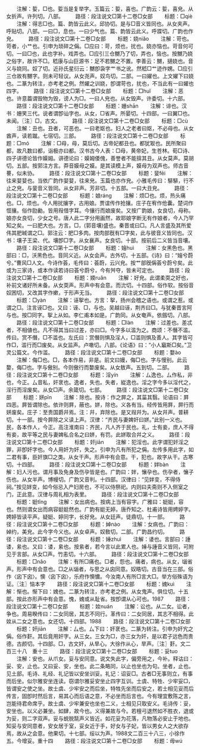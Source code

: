 <!-- { "loadSidebar": true } -->
　　注解：娎，□也。娎当是复举字。玉篇云：娎，喜也。广韵云：娎，喜皃。从女折声。许列切。八部。
　　路径：段注说文□第十二卷□女部
　　标题：□qiè
　　注解：得志□也。篇、韵皆云此义。邱协切。是与□音义皆同也。从女夹声。呼贴切。八部。一曰□，息也。一曰少气也。篇、韵皆云此义。呼牃切。广韵也作皃。
　　路径：段注说文□第十二卷□女部
　　标题：娆niǎo
　　注解：苛也。苛者，小艹也。引申为琐碎之偁。□应曰：苛，烦也，扰也。娆亦恼也。苛音何可切。一曰□也，此也字补。戏弄也。□应引三仓嬲乃了切，弄也，恼也。按嬲乃娆之俗字，故许不□。嵇康与山巨源书：足不若嬲之不置。李善云：嬲，擿娆也。音义与娆同。奴了切。近孙氏星衍云：嬲卽袅字艹书之讹。然嵇□艹迹作娚。□应引三仓故有嬲字。则未可轻议。从女尧声。奴鸟切。二部。一曰嬥也。上文嬥下曰娆也。二篆为转注，亦考老之例。然嬥之训娆，卽谓苛也，扰也，不当此有一曰嬥也四字。
　　路径：段注说文□第十二卷□女部
　　标题：□huǐ
　　注解：恶也。许意葢谓毁物为毁，谤人为□。一曰人皃也。从女毁声。许委切。十六部。
　　路径：段注说文□第十二卷□女部
　　标题：姗shān
　　注解：诽也。汉书：姗笑三代。说者谓卽讪字也。从女，□省声。所晏切。十四部。一曰翼□也。未闻。〖注〗□，古文。
　　路径：段注说文□第十二卷□女部
　　标题：□cù
　　注解：丑也。丑者，可恶也。一曰老妪也。妇人之老者曰妪，不必母也。从女酋声，读若蹴。七宿切。三部。
　　路径：段注说文□第十二卷□女部
　　标题：□mó
　　注解：□母，母，莫后切。古帝妃都丑也。都犹冣也。民所聚曰都，故凡数曰都，诣极亦曰都。汉书古今人表：□母，黄帝妃，生苍林。荀□诗、四子讲德论皆作嫫姆。讲德论曰：嫫姆倭傀，善誉者不能揜其丑。从女莫声。莫胡切。五部。按郭注方言。莽音嫫母之嫫。是其读模上声，嫫母为双声也。师古音謩，似未协。
　　路径：段注说文□第十二卷□女部
　　标题：婓fēi
　　注解：往来婓婓也。当依广韵作婓婓，往来皃。玉篇也亦作皃。小雅毛传曰：騑騑，行不止之皃。与婓音义皆同。从女非声。芳非切。十五部。一曰大丑皃。
　　路径：段注说文□第十二卷□女部
　　标题：娘ránɡ
　　注解：烦□也。烦，热头痛也。□，烦也。今人用扰攘字，古用娘。贾谊传作抢攘。庄子在宥作伧囊。楚词作恇攘。俗作劻勷。皆用叚借字耳。今攘行而娘废矣。又按广韵娘，女良切，母称。娘亦女良切，少女之号。唐人此二字分用画然，故耶娘字断无有作娘者，今人乃罕知之矣。一曰肥大也。方言。□，(郭音壤)盛也。秦晋或曰□。凡人言盛及其所爱伟其肥晠谓之□。郭注云：肥□多肉。按肉部旣有□字矣，此与彼音义皆同也。汉书：壤子王梁、代。壤卽□字。从女襄声。女良切。十部。按前后二义皆当音壤。
　　路径：段注说文□第十二卷□女部
　　标题：嬒huì
　　注解：女黑色也。黑部曰：□，沃黑色也。音同义近。从女会声。古外切，十五部。《诗》曰：“嬒兮蔚兮。”曹风□人文。今诗作荟，毛传曰：荟蔚，云兴皃。按艹部旣偁荟兮蔚兮矣。此或为三家诗，或本作读若诗曰荟兮蔚兮，今有舛夺，皆未可定也。
　　路径：段注说文□第十二卷□女部
　　标题：媆ruǎn
　　注解：好皃。此谓柔耎之好也，补前文诸好所未备。从女耎声。形声中有会意。而沇切。十四部。俗作软。按俗音奴困切，又改其字作嫰，于形声无当。
　　路径：段注说文□第十二卷□女部
　　标题：□yàn
　　注解：诬挐也。方言：挐，扬州会稽之语也。或谓之惹。或谓之□。注言诬□也。又曰：诬、□，与也。吴越曰诬，荆齐曰□。与犹秦晋言阿与也。按□同字。挐上从如。李仁甫本如是。广韵同。从女奄声。依劔切。八部。
　　路径：段注说文□第十二卷□女部
　　标题：□làn
　　注解：过差也。差忒者，不相値也。凡不得其当曰过差，亦曰□。今字多以滥为之。商颂：不僭不滥。传曰。赏不僭，□不滥也。左氏曰：赏僭则惧及淫人，□滥则惧及善人。其字皆可作□，滥行而□废矣。从女监声。卢噉切。八部。《论语》曰：“小人竆斯□矣。”卫灵公篇文。今作滥。
　　路径：段注说文□第十二卷□女部
　　标题：嫯ào
　　注解：侮□也。□，各本作易，非是。前文曰嫚，侮□也。字与慢别。此云嫯，侮□也。字与傲别。今则傲行而嫯废矣。从女敖声。五到切。二部。
　　路径：段注说文□第十二卷□女部
　　标题：淫yín
　　注解：厶逸也。厶作私，非也，今正。厶音私，奸衺也。逸者，失也。失者，緃逸也。淫之字今多以淫代之，淫行而淫废矣。从女□声。余箴切。七部。
　　路径：段注说文□第十二卷□女部
　　标题：姘pīn
　　注解：除也。按诗：作之屛之，其菑其翳。论语曰：屛四恶。屛皆谓除也。依许则屛，蔽也。姘，除也。义各有当。经传皆用屛，屛行而姘废矣。庄子：至贵国爵幷焉。注：幷，弃除也。是又叚幷为。从女幷声。普耕切。十一部。按今屛除之义读上声。汉律：“齐民与妻婢奸曰姘。”此别一义也。民，各本作人，今正。高注淮南曰：齐民，凡人齐于民也。礼，士有妾，庶人不得有妾，故平等之民与妻婢私合名之曰姘，有罚。此姘取合幷之义。
　　路径：段注说文□第十二卷□女部
　　标题：奸jiān
　　注解：犯淫也。此字谓犯奸淫之罪，非卽奸字也。今人用奸为奸，失之。引申为凡有所犯之偁。左传多用此字，如二君有事，臣奸旗□之类。从女干声。形声中有会意。干，犯也。故字从干。古寒切。十四部。
　　路径：段注说文□第十二卷□女部
　　标题：姅bàn
　　注解：妇人污也。谓月事及免身及伤孕皆是也。广韵曰：姅，懹孕也。伤孕者，懹子伤也。从女半声。博幔切。广韵又音判。十四部。汉律曰：“见姅变，不得侍祠。”按见姅变，如今俗忌入产妇房也，不可以侍祭祀。内则曰夫斋则不入侧室之门，正此意。汉律与周礼相为表里。
　　路径：段注说文□第十二卷□女部
　　标题：娗tǐnɡ
　　注解：女出病也。按病上当有容字。广雅曰：娗娗，容也。然则谓女出而病容娗娗然也。广韵有娗无婷。唐乔知之、杜甫诗皆用娉婷字。娉婷皆读平声。疑娗、婷同字，长好皃。从女廷声。徒鼎切。十一部。
　　路径：段注说文□第十二卷□女部
　　标题：婥nào
　　注解：女病也。广韵曰：婥约，美皃。此今字今义也。从女卓声。奴敎切。二部。广韵昌约切。
　　路径：段注说文□第十二卷□女部
　　标题：娷zhuì
　　注解：诿也。言部曰：諈诿，絫也。又曰：诿，絫也。按絫者，若今言以此累人也。娷与諈音义皆同，可附见于言部。从女□声。竹恚切。十六部。
　　路径：段注说文□第十二卷□女部
　　标题：□nǎo
　　注解：有所□痛也。□者，怨也。痛者，病也。从女，匘省声。形声中有会意也。□之从匘者，与思之从囟同意。奴晧切。古音当在三部。俗作〈囟下囟〉。懊〈囟下囟〉，乐府作懊憹。今汝南人有所□言大□。举方俗殊语为证。〖注〗恼本字
　　路径：段注说文□第十二卷□女部
　　标题：媿kuì
　　注解：惭也。惭下曰：媿也。二篆为转注，亦考老之例。从女鬼声。俱位切。十五部。按此亦形声中有会意。愧，媿或从耻省。按卽谓从心可也。1987
　　路径：段注说文□第十二卷□女部
　　标题：奻nuán
　　注解：讼也。从二女。讼者，争也。周易睽传曰：二女同居，其志不同行。革传曰：二女同居，其志不相得。此奻从二女之意也。女还切。十四部。1988
　　路径：段注说文□第十二卷□女部
　　标题：奸jiān
　　注解：厶也。厶下曰：奸衺也。二篆为转注。引申为奸宄之偁。俗作姧。其后竟用奸字。从三女。三女为□，亦三女为奸，是以君子远色而贵德。古颜切。十四部。□，古文奸，从旱心。大徐作从心，旱声。〖注〗姧。文二百三十八　重十三
　　路径：段注说文□第十二卷□女部
　　标题：妥tuo
　　注解：安也。从爪女。妥与安同意。说文失此字，偏旁用之，今补。释诂曰：妥、安，止也。又曰妥、安，坐也。此二条略同，以止也坐也为句。坐者，止也。见土部。毛诗、礼经、礼记皆以安坐训妥。礼记：诏妥□。古者□无事则立，有事而后坐。似尔雅安坐连读。窃谓尔雅妥安坐止四字互训。士虞、特牲、少牢妥□，皆谓安之使之坐。故士虞、少牢安之而后坐，特牲先坐而后安之，若士相见妥而后传言，固卽时然后言，易其心而后语之意，不必坐而后言也。今有理宜敷陈之言，岂能待君命席乎。故士虞、少牢兼安也坐也二义，士相见只取安义。毛诗传：妥，安坐也。以义必兼坐。如肆，故今也。义得兼故与今。若檀弓退然如不胜衣，退或为妥，则二字双声。妥与蜕脱毻声义皆近。如花妥为花落，凡物落必安止于地也。知妥与安同意者，安女居于室，妥女近于手，好女与子妃，皆以男女人之大欲存焉，故从之会意。他果切。十七部。绥以为声。1988文二百三十八三，小徐作五。今增妥。重十四
　　路径：段注说文□第十二卷□女部
　　标题：毋wú
